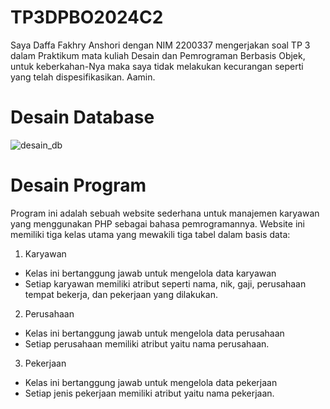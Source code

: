 # TP3DPBO2024C2

Saya Daffa Fakhry Anshori dengan NIM 2200337 mengerjakan soal TP 3 dalam Praktikum mata kuliah Desain dan Pemrograman 
Berbasis Objek, untuk keberkahan-Nya maka saya tidak melakukan kecurangan seperti yang telah dispesifikasikan. Aamin.

# Desain Database
![desain_db](https://github.com/daffahag123/TP3DPBO2024C2/assets/135239333/2a67c692-0592-4c27-95c3-a51c68b5cc92)

# Desain Program
Program ini adalah sebuah website sederhana untuk manajemen karyawan yang menggunakan PHP sebagai bahasa pemrogramannya. Website ini memiliki tiga kelas utama yang mewakili tiga tabel dalam basis data:
1. Karyawan
- Kelas ini bertanggung jawab untuk mengelola data karyawan
- Setiap karyawan memiliki atribut seperti nama, nik, gaji, perusahaan tempat bekerja, dan pekerjaan yang dilakukan.
2. Perusahaan
- Kelas ini bertanggung jawab untuk mengelola data perusahaan
- Setiap perusahaan memiliki atribut yaitu nama perusahaan.
3. Pekerjaan
- Kelas ini bertanggung jawab untuk mengelola data pekerjaan
- Setiap jenis pekerjaan memiliki atribut yaitu nama pekerjaan.

